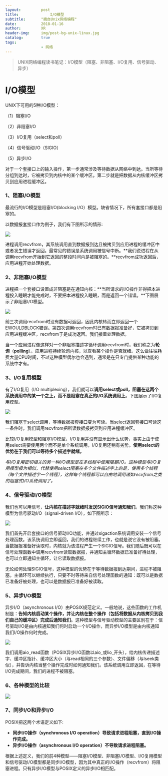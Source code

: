 ```yaml
---
layout:     	post
title:      		I/O模型
subtitle:   	"摘自Unix网络编程"
date:      	 	2018-01-16
author:     	XR
header-img: 	img/post-bg-unix-linux.jpg
catalog: 	 	true
tags:
    			- 网络
---
```


> UNIX网络编程读书笔记：I/O模型（阻塞、非阻塞、I/O复用、信号驱动、异步）

# I/O模型

UNIX下可用的5种I/O模型：

（1）阻塞I/O

（2）非阻塞I/O

（3）I/O复用（select和poll）

（4）信号驱动I/O（SIGIO）

（5）异步I/O

对于一个套接口上的输入操作，第一步通常涉及等待数据从网络中到达。当所等待分组到达时，它被拷贝到内核中的某个缓冲区。第二步就是把数据从内核缓冲区拷贝到应用进程缓冲区。

### 1、阻塞I/O模型

最流行的I/O模型是阻塞I/O(blocking I/O）模型。缺省情况下，所有套接口都是阻塞的。

以数据报套接口作为例子，我们有下图所示的情形:

![](https://raw.githubusercontent.com/xiaoran-tang/xiaoran-tang.github.io/master/img/unp-io-1.png)

进程调用recvfrom，其系统调用直到数据报到达且被拷贝到应用进程的缓冲区中或者发生错误才返回。最常见的错误是系统调用被信号中断。**我们说进程在从调用recvfrom开始到它返回的整段时间内是被阻塞的。**recvfrom成功返回后，应用进程开始处理数据。

### 2、非阻塞I/O模型

进程把一个套接口设置成非阻塞是在通知内核：**当所请求的I/O操作非得把本进程投入睡眠才能完成时，不要把本进程投入睡眠，而是返回一个错误。**下图展示了非阻塞I/O模型。

![](https://raw.githubusercontent.com/xiaoran-tang/xiaoran-tang.github.io/master/img/unp-io-2.png)

前三次调用recvfrom时没有数据可返回，因此内核转而立即返回一个EWOULDBLOCK错误。第四次调用recvfrom时已有数据报准备好，它被拷贝到应用进程缓冲区，recvfrom于是成功返回。我们接着处理数据。

当一个应用进程像这样对一个非阻塞描述字循环调用recvfrom时，我们称之为**轮询**（**polling**）。应用进程持续轮询内核，以查看某个操作是否就绪。这么做往往耗费大量CPU时间，不过这种模型偶尔也会遇到，通常是在只专门提供某种功能的系统中才有。

### 3、I/O复用模型

有了I/O复用（I/O multiplexing），我们就可以**调用select或poll，阻塞在这两个系统调用中的某一个之上，而不是阻塞在真正的I/O系统调用上**。下图展示了I/O复用模型。

![](https://raw.githubusercontent.com/xiaoran-tang/xiaoran-tang.github.io/master/img/unp-io-3.png)

我们阻塞于select调用，等待数据报套接口变为可读。当select返回套接口可读这一条件时，我们调用recvfrom把所读数据报拷贝到应用进程缓冲区。

比较I/O复用模型和阻塞I/O模型，I/O复用并没有显示出什么优势，事实上由于使用select需要使用两个而不是单个系统调用，I/O复用还稍有劣势。**使用select的优势在于我们可以等待多个描述字就绪。**

*与I/O复用密切相关的另一种I/O模型是在多线程中使用阻塞I/O。这种模型与I/O复用模型极为相似，代替使用select阻塞在多个文件描述字上的是，使用多个线程（每个文件描述字一个线程），这样每个线程都可以自由地调用诸如recvfrom之类的阻塞式I/O系统调用了。*

### 4、信号驱动I/O模型

我们也可以用信号，**让内核在描述字就绪时发送SIGIO信号通知我们**。我们称这种模型为信号驱动I/O（signal-driven I/O），如下图所示：

![](https://raw.githubusercontent.com/xiaoran-tang/xiaoran-tang.github.io/master/img/unp-io-4.png)

我们首先开启套接口的信号驱动I/O功能，并通过sigaction系统调用安装一个信号处理函数。该系统调用立即返回，我们的进程继续工作，也就是说它没有被阻塞。当数据报准备好读取时，内核就为该进程产生一个SIGIO信号。我们随后既可以在信号处理函数中调用recvfrom读取数据报，并通知主循环数据已准备好待处理，也可以立即通知主循环，让它读取数据报。

无论如何处理SIGIO信号，这种模型的优势在于等待数据报到达期间，进程不被阻塞。主循环可以继续执行，只要不时等待来自信号处理函数的通知：既可以是数据已准备好被处理，也可以是数据报已准备好被读取。

### 5、异步I/O模型

异步I/O（asynchronous I/O）由POSIX规范定义。一般地说，这些函数的工作机制是：**告知内核启动某个操作，并让内核在整个操作（包括将数据从内核拷贝到我们自己的缓冲区）完成后通知我们**。这种模型与信号驱动模型的主要区别在于：信号驱动I/O是由内核通知我们何时启动一个I/O操作，而异步I/O模型是由内核通知我们I/O操作何时完成。

![](https://raw.githubusercontent.com/xiaoran-tang/xiaoran-tang.github.io/master/img/unp-io-5.png)

我们调用aio_read函数（POSIX异步I/O函数以aio_或lio_开头），给内核传递描述字、缓冲区指针、缓冲区大小（与read相同的三个参数）、文件偏移（与lseek类似），并告诉内核当整个操作完成时如何通知我们。该系统调用立即返回，在等待I/O完成期间，我们的进程不被阻塞。

### 6、各种模型的比较

![](https://raw.githubusercontent.com/xiaoran-tang/xiaoran-tang.github.io/master/img/unp-io-6.png)

### 7、同步I/O和异步I/O

POSIX把这两个术语定义如下:

- **同步I/O操作（synchronous I/O operation）导致请求进程阻塞，直到I/O操作完成。**
- **异步I/O操作（asynchronous I/O operation）不导致请求进程阻塞。**

根据上述定义，我们的前4种模型——阻塞I/O模型、非阻塞I/O模型、I/O复用模型和信号驱动I/O模型都是同步I/O模型，因为其中真正的I/O操作（recvfrom）将阻塞进程。只有异步I/O模型与POSIX定义的异步I/O相匹配。
